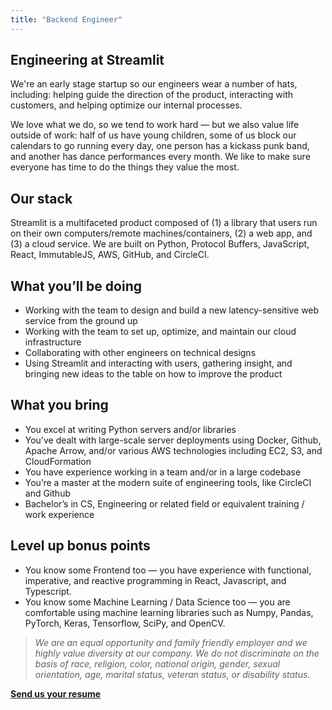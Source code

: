 ```yaml
---
title: "Backend Engineer"
---
```


## Engineering at Streamlit

We're an early stage startup so our engineers wear a number of hats, including:
helping guide the direction of the product, interacting with customers, and
helping optimize our internal processes.

We love what we do, so we tend to work hard — but we also value life outside of
work: half of us have young children, some of us block our calendars to go
running every day, one person has a kickass punk band, and another has dance
performances every month. We like to make sure everyone has time to do the
things they value the most.

## Our stack

Streamlit is a multifaceted product composed of (1) a library that users run on
their own computers/remote machines/containers, (2) a web app, and (3) a cloud
service. We are built on Python, Protocol Buffers, JavaScript, React,
ImmutableJS, AWS, GitHub, and CircleCI.

## What you’ll be doing

* Working with the team to design and build a new latency-sensitive web service
  from the ground up
* Working with the team to set up, optimize, and maintain our cloud
  infrastructure
* Collaborating with other engineers on technical designs
* Using Streamlit and interacting with users, gathering insight, and
  bringing new ideas to the table on how to improve the product

## What you bring

* You excel at writing Python servers and/or libraries
* You’ve dealt with large-scale server deployments using Docker, Github, Apache
  Arrow, and/or various AWS technologies including EC2, S3, and CloudFormation
* You have experience working in a team and/or in a large codebase
* You’re a master at the modern suite of engineering tools, like CircleCI and
  Github
* Bachelor’s in CS, Engineering or related field or equivalent training / work
  experience

## Level up bonus points

* You know some Frontend too — you have experience with functional, imperative,
  and reactive programming in React, Javascript, and Typescript.
* You know some Machine Learning / Data Science too — you are comfortable
  using machine learning libraries such as Numpy, Pandas, PyTorch, Keras,
  Tensorflow, SciPy, and OpenCV.

> _We are an equal opportunity and family friendly employer and we highly
> value diversity at our company. We do not discriminate on the basis of
> race, religion, color, national origin, gender, sexual orientation, age,
> marital status, veteran status, or disability status._

**[Send us your resume](mailto:hiring@streamlit.io?subject=Interested%20In%20Streamlit)**
